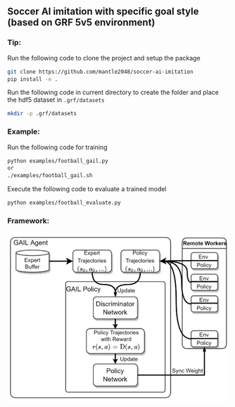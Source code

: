 ## Soccer AI imitation with specific goal style (based on GRF 5v5 environment)
### **Tip:**
Run the following code to clone the project and setup the package
```bash
git clone https://github.com/mantle2048/soccer-ai-imitation
pip install -e .
```
Run the following code in current directory to create the folder and place the hdf5 dataset in `.grf/datasets`
```bash
mkdir -p .grf/datasets
```
### **Example:**
Run the following code for training
```bash
python examples/football_gail.py
or
./examples/football_gail.sh
```
Execute the following code to evaluate a trained model
```bash
python examples/football_evaluate.py
```
### **Framework:**
![framework](figure/framework.png)
